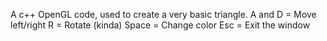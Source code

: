 A c++ OpenGL code, used to create a very basic triangle.
A and D = Move left/right
R = Rotate (kinda)
Space = Change color
Esc = Exit the window
